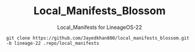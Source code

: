 <h1 align="center" id="title">Local_Manifests_Blossom</h1>
<p align="center" id="description">Local_Manifests for LineageOS-22 </p>

```
git clone https://github.com/Jayedkhan800/local_manifests_blossom.git -b lineage-22 .repo/local_manifests
```

